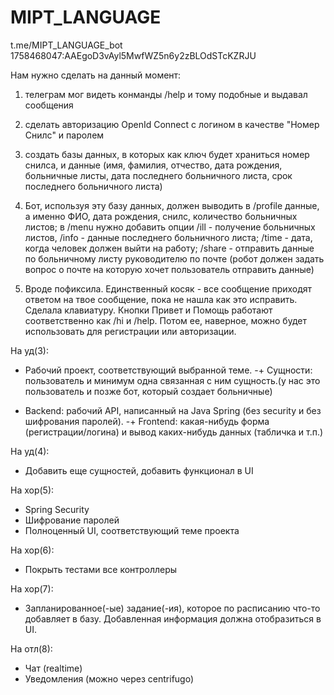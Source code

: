 # MIPT_LANGUAGE
t.me/MIPT_LANGUAGE_bot
1758468047:AAEgoD3vAyl5MwfWZ5n6y2zBLOdSTcKZRJU

Нам нужно сделать на данный момент:
1) телеграм мог видеть конманды /help и тому подобные и выдавал сообщения
2) сделать авторизацию OpenId Connect c логином в качестве "Номер Снилс" и паролем
3) создать базы данных, в которых как ключ будет храниться номер снилса, и данные (имя, фамилия, отчество, дата рождения, больничные листы, дата последнего больничного листа, срок последнего больничного листа) 
4) Бот, используя эту базу данных, должен выводить в /profile данные, а именно ФИО, дата рождения, снилс, количество больничных листов; в /menu нужно добавить опции /ill - получение больничных листов, /info - данные последнего больничного листа; /time - дата, когда человек должен выйти на работу; /share - отправить данные по больничному листу руководителю по почте (робот должен задать вопрос о почте на которую хочет пользователь отправить данные)




1) Вроде пофиксила. Единственный косяк - все сообщение приходят ответом на твое сообщение, пока не нашла как это исправить. Сделала клавиатуру. Кнопки Привет и Помощь работают соответственно как /hi и /help. Потом ее, наверное, можно будет использовать для регистрации или авторизации.

На уд(3):
+ Рабочий проект, соответствующий выбранной теме.
-\+ Сущности: пользователь и минимум одна связанная с ним сущность.(у нас это пользователь и позже бот, который создает больничные)
- Backend: рабочий API, написанный на Java Spring (без security и без шифрования паролей).
-\+ Frontend: какая-нибудь форма (регистрации/логина) и вывод каких-нибудь данных (табличка и т.п.)

На уд(4):
- Добавить еще сущностей, добавить функционал в UI

На хор(5):
- Spring Security
- Шифрование паролей
- Полноценный UI, соответствующий теме проекта

На хор(6):
- Покрыть тестами все контроллеры

На хор(7):
- Запланированное(-ые) задание(-ия), которое по расписанию что-то добавляет в базу. Добавленная информация должна отобразиться в UI.

На отл(8):
+ Чат (realtime)
+ Уведомления (можно через centrifugo)

